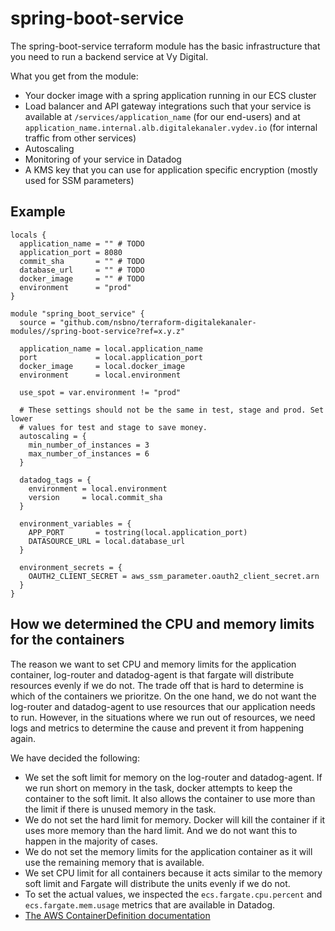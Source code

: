 # spring-boot-service

The spring-boot-service terraform module has the basic infrastructure that you need to run a backend service at Vy Digital.

What you get from the module:

- Your docker image with a spring application running in our ECS cluster
- Load balancer and API gateway integrations such that your service is available at `/services/application_name` (for our end-users) and at `application_name.internal.alb.digitalekanaler.vydev.io` (for internal traffic from other services)
- Autoscaling
- Monitoring of your service in Datadog
- A KMS key that you can use for application specific encryption (mostly used for SSM parameters)

## Example

```hcl
locals {
  application_name = "" # TODO
  application_port = 8080
  commit_sha       = "" # TODO
  database_url     = "" # TODO
  docker_image     = "" # TODO
  environment      = "prod"
}

module "spring_boot_service" {
  source = "github.com/nsbno/terraform-digitalekanaler-modules//spring-boot-service?ref=x.y.z"

  application_name = local.application_name
  port             = local.application_port
  docker_image     = local.docker_image
  environment      = local.environment

  use_spot = var.environment != "prod"

  # These settings should not be the same in test, stage and prod. Set lower
  # values for test and stage to save money.
  autoscaling = {
    min_number_of_instances = 3
    max_number_of_instances = 6
  }

  datadog_tags = {
    environment = local.environment
    version     = local.commit_sha
  }

  environment_variables = {
    APP_PORT       = tostring(local.application_port)
    DATASOURCE_URL = local.database_url
  }

  environment_secrets = {
    OAUTH2_CLIENT_SECRET = aws_ssm_parameter.oauth2_client_secret.arn
  }
}
```

## How we determined the CPU and memory limits for the containers

The reason we want to set CPU and memory limits for the application container, log-router and datadog-agent is that fargate will distribute resources evenly if we do not. The trade off that is hard to determine is which of the containers we prioritze. On the one hand, we do not want the log-router and datadog-agent to use resources that our application needs to run. However, in the situations where we run out of resources, we need logs and metrics to determine the cause and prevent it from happening again.

We have decided the following:
- We set the soft limit for memory on the log-router and datadog-agent. If we run short on memory in the task, docker attempts to keep the container to the soft limit. It also allows the container to use more than the limit if there is unused memory in the task.
- We do not set the hard limit for memory. Docker will kill the container if it uses more memory than the hard limit. And we do not want this to happen in the majority of cases.
- We do not set the memory limits for the application container as it will use the remaining memory that is available.
- We set CPU limit for all containers because it acts similar to the memory soft limit and Fargate will distribute the units evenly if we do not.
- To set the actual values, we inspected the `ecs.fargate.cpu.percent` and `ecs.fargate.mem.usage` metrics that are available in Datadog.
- [The AWS ContainerDefinition documentation](https://docs.aws.amazon.com/AmazonECS/latest/APIReference/API_ContainerDefinition.html)
